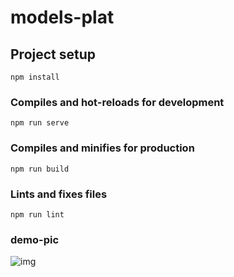# models-plat

## Project setup
```
npm install
```

### Compiles and hot-reloads for development
```
npm run serve
```

### Compiles and minifies for production
```
npm run build
```

### Lints and fixes files
```
npm run lint
```

### demo-pic

![img](https://vkceyugu.cdn.bspapp.com/VKCEYUGU-464a60af-1470-40d3-a597-2f8903e5789e/deee9b21-09c5-4764-ac2f-07f17f45ff64.png)
